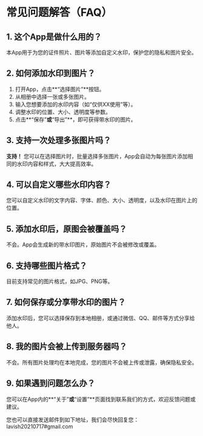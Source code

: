 # 常见问题解答（FAQ）

## 1. 这个App是做什么用的？
本App用于为您的证件照片、图片等添加自定义水印，保护您的隐私和图片安全。

## 2. 如何添加水印到图片？
1. 打开App，点击**“选择图片”**按钮。
2. 从相册中选择一张或多张图片。
3. 输入您想要添加的水印内容（如“仅供XX使用”等）。
4. 调整水印的位置、大小、透明度等参数。
5. 点击**“保存”**或**“导出”**，即可获得带水印的图片。

## 3. 支持一次处理多张图片吗？
**支持！** 您可以在选择图片时，批量选择多张图片，App会自动为每张图片添加相同的水印内容和样式，大大提高效率。

## 4. 可以自定义哪些水印内容？
您可以自定义水印的文字内容、字体、颜色、大小、透明度，以及水印在图片上的位置。

## 5. 添加水印后，原图会被覆盖吗？
不会。App会生成新的带水印图片，原始图片不会被修改或覆盖。

## 6. 支持哪些图片格式？
目前支持常见的图片格式，如JPG、PNG等。

## 7. 如何保存或分享带水印的图片？
添加水印后，您可以选择保存到本地相册，或通过微信、QQ、邮件等方式分享给他人。

## 8. 我的图片会被上传到服务器吗？
不会。所有图片处理均在本地完成，您的图片不会被上传或泄露，确保隐私安全。

## 9. 如果遇到问题怎么办？
您可以在App内的**“关于”**或**“设置”**页面找到联系我们的方式，欢迎反馈问题或建议。

您也可以直接发送邮件到如下地址，我们会尽快回复您：
lavish20210717#gmail.com
